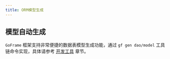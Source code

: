 ```yaml
---
title: ORM模型生成
---
```


## 模型自动生成

`GoFrame` 框架支持非常便捷的数据表模型生成功能，通过 `gf gen dao/model` 工具链命令实现，具体请参考 [开发工具](/docs/开发工具/开发工具) 章节。